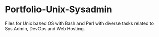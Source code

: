 # Portfolio-Unix-Sysadmin
Files for Unix based OS with Bash and Perl with diverse tasks related to Sys.Admin, DevOps and Web Hosting.
